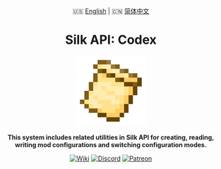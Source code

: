 <div style="text-align:center">

🇺🇸 [English](README/README.en_us.md) |
🇨🇳 [简体中文](README/README.zh_cn.md)

# Silk API: Codex

<img src="../img/icon.png" alt="Logo" width="160" height="160"/>

**This system includes related utilities in Silk API for creating, reading, writing mod configurations and switching configuration modes.**

[<img alt="Wiki" height="64" src="https://cdn.simpleicons.org/wikipedia/000000/FFFFFF]" width="64"/>](https://silk-mc.gitbook.io/silk-api)
[<img alt="Discord" height="64" src="https://cdn.simpleicons.org/discord" width="64"/>](https://discord.com/invite/ZJuQyH2RBz)
[<img alt="Patreon" height="64" src="https://cdn.simpleicons.org/patreon/000000/FFFFFF" width="64"/>](https://www.patreon.com/GameGeek_Saikel)

</div>